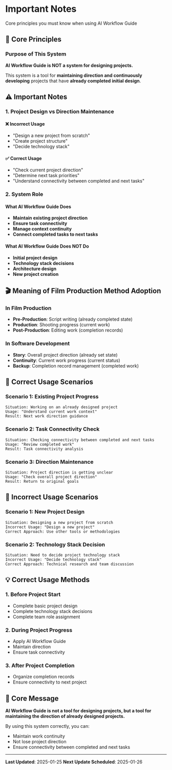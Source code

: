 # Important Notes

Core principles you must know when using AI Workflow Guide

## 🎯 Core Principles

### Purpose of This System
**AI Workflow Guide is NOT a system for designing projects.**

This system is a tool for **maintaining direction and continuously developing** projects that have **already completed initial design**.

## ⚠️ Important Notes

### 1. Project Design vs Direction Maintenance

#### ❌ Incorrect Usage
- "Design a new project from scratch"
- "Create project structure"
- "Decide technology stack"

#### ✅ Correct Usage
- "Check current project direction"
- "Determine next task priorities"
- "Understand connectivity between completed and next tasks"

### 2. System Role

#### What AI Workflow Guide Does
- **Maintain existing project direction**
- **Ensure task connectivity**
- **Manage context continuity**
- **Connect completed tasks to next tasks**

#### What AI Workflow Guide Does NOT Do
- **Initial project design**
- **Technology stack decisions**
- **Architecture design**
- **New project creation**

## 🎬 Meaning of Film Production Method Adoption

### In Film Production
- **Pre-Production**: Script writing (already completed state)
- **Production**: Shooting progress (current work)
- **Post-Production**: Editing work (completion records)

### In Software Development
- **Story**: Overall project direction (already set state)
- **Continuity**: Current work progress (current status)
- **Backup**: Completion record management (completed work)

## 🔄 Correct Usage Scenarios

### Scenario 1: Existing Project Progress
```
Situation: Working on an already designed project
Usage: "Understand current work context"
Result: Next work direction guidance
```

### Scenario 2: Task Connectivity Check
```
Situation: Checking connectivity between completed and next tasks
Usage: "Review completed work"
Result: Task connectivity analysis
```

### Scenario 3: Direction Maintenance
```
Situation: Project direction is getting unclear
Usage: "Check overall project direction"
Result: Return to original goals
```

## 🚫 Incorrect Usage Scenarios

### Scenario 1: New Project Design
```
Situation: Designing a new project from scratch
Incorrect Usage: "Design a new project"
Correct Approach: Use other tools or methodologies
```

### Scenario 2: Technology Stack Decision
```
Situation: Need to decide project technology stack
Incorrect Usage: "Decide technology stack"
Correct Approach: Technical research and team discussion
```

## 💡 Correct Usage Methods

### 1. Before Project Start
- Complete basic project design
- Complete technology stack decisions
- Complete team role assignment

### 2. During Project Progress
- Apply AI Workflow Guide
- Maintain direction
- Ensure task connectivity

### 3. After Project Completion
- Organize completion records
- Ensure connectivity to next project

## 🎯 Core Message

**AI Workflow Guide is not a tool for designing projects, but a tool for maintaining the direction of already designed projects.**

By using this system correctly, you can:
- Maintain work continuity
- Not lose project direction
- Ensure connectivity between completed and next tasks

---

**Last Updated**: 2025-01-25
**Next Update Scheduled**: 2025-01-26
